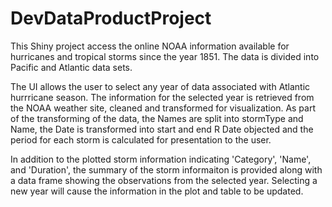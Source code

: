 # DevDataProductProject
This Shiny project access the online NOAA information available for hurricanes and
tropical storms since the year 1851. The data is divided into Pacific and Atlantic data
sets. 

The UI allows the user to select any year of data associated with Atlantic hurrricane
season. The information for the selected year is retrieved from the NOAA weather site, 
cleaned and transformed for visualization. As part of the transforming of the data, the
Names are split into stormType and Name, the Date is transformed into start and end R
Date objected and the period for each storm is calculated for presentation to the user.

In addition to the plotted storm information indicating 'Category', 'Name', and 'Duration',
the summary of the storm informaiton is provided along with a data frame showing the
observations from the selected year. Selecting a new year will cause the information in
the plot and table to be updated.
